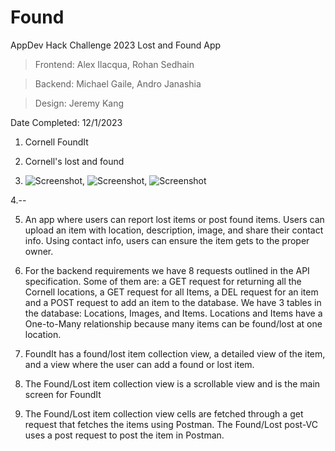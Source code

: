 # Found
AppDev Hack Challenge 2023 Lost and Found App

>Frontend: Alex Ilacqua, Rohan Sedhain

>Backend: Michael Gaile, Andro Janashia

>Design: Jeremy Kang

Date Completed: 12/1/2023




1. Cornell FoundIt

2. Cornell's lost and found

3. ![Screenshot](https://cornellfindit.s3.us-east-1.amazonaws.com/UUDFQVYFB20VO3NH.jpg), ![Screenshot](https://cornellfindit.s3.us-east-1.amazonaws.com/UUDFQVYFB20VO3NH.jpg), ![Screenshot](https://cornellfindit.s3.us-east-1.amazonaws.com/7Q6O8EN3BECLOZA7.jpg)

4.--

5. An app where users can report lost items or post found items. Users can upload an item with location, description, image, and share their contact info. Using contact info, users can ensure the item gets to the proper owner.

6. For the backend requirements we have 8 requests outlined in the API specification. Some of them are: a GET request for returning all the Cornell locations, a GET request for all Items, a DEL request for an item and a POST request to add an item to the database. We have 3 tables in the database: Locations, Images, and Items. Locations and Items have a One-to-Many relationship because many items can be found/lost at one location.

7. FoundIt has a found/lost item collection view, a detailed view of the item, and a view where the user can add a found or lost item. 

8. The Found/Lost item collection view is a scrollable view and is the main screen for FoundIt

9. The Found/Lost item collection view cells are fetched through a get request that fetches the items using Postman. The Found/Lost post-VC uses a post request to post the item in Postman.
